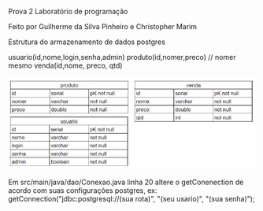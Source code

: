 Prova 2 Laboratório de programação

Feito por Guilherme da Silva Pinheiro e Christopher Marim


Estrutura do armazenamento de dados postgres

usuario(id,nome,login,senha,admin)
produto(id,nomer,preco) // nomer mesmo
venda(id,nome, preco, qtd)

![alt text](https://github.com/guilhermepinheiro12/Prova2Lab/blob/main/diagrama.png)

Em src/main/java/dao/Conexao.java
linha 20 
altere o getConenection de acordo com suas configurações postgres, ex: getConnection("jdbc:postgresql://(sua rota)", "(seu usario)", "(sua senha)");

